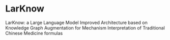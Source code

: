 # LarKnow
LarKnow: a Large Language Model Improved Architecture based on Knowledge Graph Augmentation for Mechanism Interpretation of Traditional Chinese Medicine formulas

